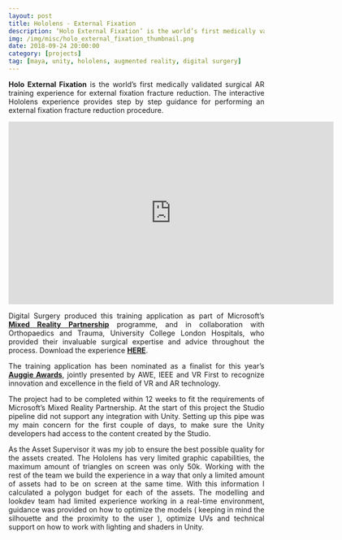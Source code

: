 ```yaml
---
layout: post
title: Hololens - External Fixation
description: ‘Holo External Fixation’ is the world’s first medically validated surgical AR training experience for external fixation fracture reduction.
img: /img/misc/holo_external_fixation_thumbnail.png
date: 2018-09-24 20:00:00
category: [projects]
tag: [maya, unity, hololens, augmented reality, digital surgery]
---
```

<p align="justify"><strong>Holo External Fixation</strong> is the world’s first medically validated surgical AR training experience for external fixation fracture reduction. The interactive Hololens experience provides step by step guidance for performing an external fixation fracture reduction procedure.</p>

<p align="center"><iframe src="https://player.vimeo.com/video/290261353?title=0&byline=0&portrait=0" width="640" height="360" frameborder="0" webkitallowfullscreen mozallowfullscreen allowfullscreen></iframe></p> 

<p align="justify">Digital Surgery produced this training application as part of Microsoft’s <a href="https://www.microsoft.com/en-us/hololens/partner-program?activetab=hololens_pivot:primaryr5"><strong>Mixed Reality Partnership</strong></a> programme, and in collaboration with Orthopaedics and Trauma, University College London Hospitals, who provided their invaluable surgical expertise and advice throughout the process. Download the experience <a href="https://www.microsoft.com/en-gb/p/holo-external-fixation/9n19qjn09crj?activetab=pivot%3Aoverviewtab"><strong>HERE</strong></a>.</p>

<p align="justify">The training application has been nominated as a finalist for this year’s <a href="https://www.auggieaward.com"><strong>Auggie Awards</strong></a>, jointly presented by AWE, IEEE and VR First to recognize innovation and excellence in the field of VR and AR technology.</p>

<p align="justify">The project had to be completed within 12 weeks to fit the requirements of Microsoft’s Mixed Reality Partnership. At the start of this project the Studio pipeline did not support any integration with Unity. Setting up this pipe was my main concern for the first couple of days, to make sure the Unity developers had access to the content created by the Studio.</p>

<p align="justify">As the Asset Supervisor it was my job to ensure the best possible quality for the assets created. The Hololens has very limited graphic capabilities, the maximum amount of triangles on screen was only 50k. Working with the rest of the team we build the experience in a way that only a limited amount of assets had to be on screen at the same time. With this information I calculated a polygon budget for each of the assets. The modelling and lookdev team had limited experience working in a real-time environment, guidance was provided on how to optimize the models ( keeping in mind the silhouette and the proximity to the user ), optimize UVs and technical support on how to work with lighting and shaders in Unity.</p>